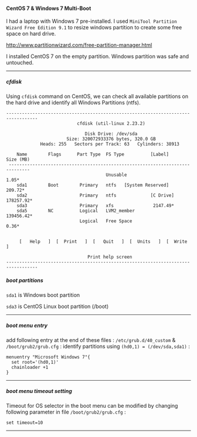 #### CentOS 7 & Windows 7 Multi-Boot

I had a laptop with Windows 7 pre-installed. I used `MiniTool Partition Wizard Free Edition 9.1` to resize windows partition to create some free space on hard drive.

http://www.partitionwizard.com/free-partition-manager.html

I installed CentOS 7 on the empty partition. Windows partition was safe and untouched.

---

##### cfdisk

Using `cfdisk` command on CentOS, we can check all available partitions on the hard drive and identify all Windows Partitions (ntfs).

```
----------------------------------------------------------------------------------
                           cfdisk (util-linux 2.23.2)

                              Disk Drive: /dev/sda
                       Size: 320072933376 bytes, 320.0 GB
             Heads: 255   Sectors per Track: 63   Cylinders: 38913

    Name        Flags	   Part Type  FS Type          [Label]        Size (MB)
 ------------------------------------------------------------------------------
                                      Unusable                             1.05*
    sda1        Boot        Primary   ntfs	 [System Reserved]	 209.72*
    sda2                    Primary   ntfs             [C Drive]      178257.92*
    sda3                    Primary   xfs				2147.49*
    sda5        NC          Logical   LVM2_member                     139456.42*
                            Logical   Free Space                           0.36*


     [   Help   ]  [  Print   ]  [   Quit   ]  [  Units   ]  [  Write   ]

                               Print help screen
----------------------------------------------------------------------------------
```

##### boot partitions

`sda1` is Windows boot partition

`sda3` is CentOS Linux boot partition (/boot)

---

##### boot menu entry

add following entry at the end of these files : `/etc/grub.d/40_custom` & `/boot/grub2/grub.cfg` : identify partitions using `(hd0,1) = (/dev/sda,sda1)` :

```
menuentry "Microsoft Windows 7"{
  set root='(hd0,1)'
  chainloader +1
}
```

---

##### boot menu timeout setting

Timeout for OS selector in the boot menu can be modified by changing following parameter in file `/boot/grub2/grub.cfg` :

`set timeout=10`

---


